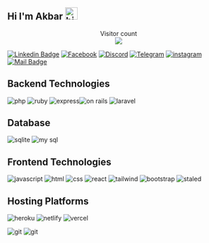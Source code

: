 ## Hi I'm Akbar <img src="https://user-images.githubusercontent.com/1303154/88677602-1635ba80-d120-11ea-84d8-d263ba5fc3c0.gif" width="28px" height="28px" alt="hi">



<p align="center">
    Visitor count<br>
    <img src="https://profile-counter.glitch.me/Akbarjon03/count.svg" />
</p>


[![Linkedin Badge](https://img.shields.io/badge/LinkedIn-0077B5?style=for-the-badge&logo=linkedin&logoColor=white)](https://www.linkedin.com/in/akbarjon-odilov-330a16232/)
[![Facebook](https://img.shields.io/badge/Facebook-1877F2?style=for-the-badge&logo=facebook&logoColor=white)](https://www.facebook.com/odilovofficail)
[![Discord](https://img.shields.io/badge/Discord-7289DA?style=for-the-badge&logo=discord&logoColor=white)](https://www.discord.com/channels/odilov_a)
 [![Telegram](https://img.shields.io/badge/Telegram-2CA5E0?style=for-the-badge&logo=telegram&logoColor=white)](https://t.me/Odilovoff)
 [![instagram](https://img.shields.io/badge/Instagram-E4405F?style=for-the-badge&logo=instagram&logoColor=white)](https://instagram.com/odilovoff_)
[![Mail Badge](https://img.shields.io/badge/Gmail-D14836?style=for-the-badge&logo=gmail&logoColor=white)](mailto:akbarjonodilov03@gmail.com)


## Backend Technologies
 ![php](https://img.shields.io/badge/PHP-777BB4?style=for-the-badge&logo=php&logoColor=white) ![ruby](https://img.shields.io/badge/Ruby-CC342D?style=for-the-badge&logo=ruby&logoColor=white) ![express](https://img.shields.io/badge/Express.js-404D59?style=for-the-badge)![on rails](https://img.shields.io/badge/Ruby_on_Rails-CC0000?style=for-the-badge&logo=ruby-on-rails&logoColor=white)  ![laravel](https://img.shields.io/badge/Laravel-FF2D20?style=for-the-badge&logo=laravel&logoColor=white)

## Database
![sqlite](https://img.shields.io/badge/SQLite-07405E?style=for-the-badge&logo=sqlite&logoColor=white) ![my sql](https://img.shields.io/badge/MySQL-005C84?style=for-the-badge&logo=mysql&logoColor=white)

## Frontend Technologies
![javascript](https://img.shields.io/badge/JavaScript-F7DF1E?style=for-the-badge&logo=javascript&logoColor=black) ![html](https://img.shields.io/badge/HTML5-E34F26?style=for-the-badge&logo=html5&logoColor=white) ![css](https://img.shields.io/badge/CSS3-1572B6?style=for-the-badge&logo=css3&logoColor=white) ![react](https://img.shields.io/badge/React-20232A?style=for-the-badge&logo=react&logoColor=61DAFB) ![tailwind](https://img.shields.io/badge/Tailwind_CSS-38B2AC?style=for-the-badge&logo=tailwind-css&logoColor=white)  ![bootstrap](https://img.shields.io/badge/Bootstrap-563D7C?style=for-the-badge&logo=bootstrap&logoColor=white)  ![staled](https://img.shields.io/badge/styled--components-DB7093?style=for-the-badge&logo=styled-components&logoColor=white)

## Hosting Platforms
![heroku](https://img.shields.io/badge/Heroku-430098?style=for-the-badge&logo=heroku&logoColor=white) ![netlify](https://img.shields.io/badge/Netlify-00C7B7?style=for-the-badge&logo=netlify&logoColor=white) ![vercel](https://img.shields.io/badge/Vercel-000000?style=for-the-badge&logo=vercel&logoColor=white)

![git](https://github-readme-stats.vercel.app/api/top-langs/?username=Akbarjon03&theme=blue-green)
![git](https://github-readme-stats.vercel.app/api?username=Akbarjon03&theme=blue-green)